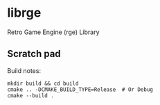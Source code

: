 # librge
Retro Game Engine (rge) Library

## Scratch pad

Build notes: 

```
mkdir build && cd build
cmake .. -DCMAKE_BUILD_TYPE=Release  # Or Debug
cmake --build .
```